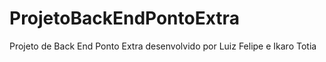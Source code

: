 # ProjetoBackEndPontoExtra
 Projeto de Back End Ponto Extra desenvolvido por Luiz Felipe e Ikaro Totia
